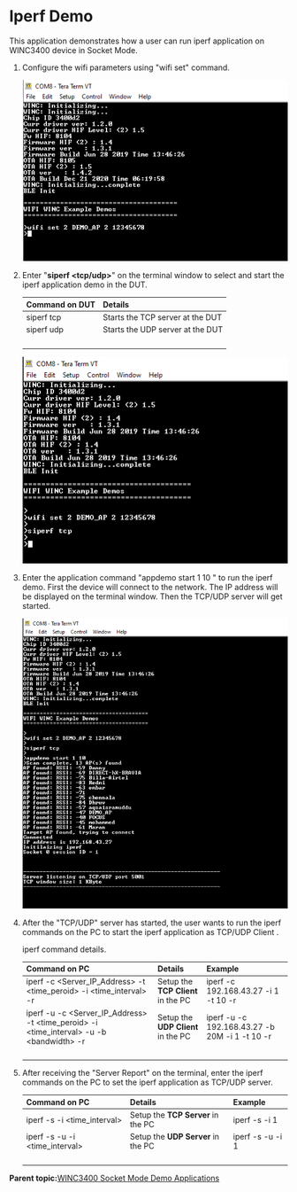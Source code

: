 # Iperf Demo

This application demonstrates how a user can run iperf application on WINC3400 device in Socket Mode.

1.  Configure the wifi parameters using "wifi set" command.

    ![ping_demo_config](GUID-4DC916AC-6E5D-4F01-94F4-4D5AE0B066E8-low.png)

2.  Enter "**siperf <tcp/udp\>**" on the terminal window to select and start the iperf application demo in the DUT.

    |Command on DUT|Details|
    |--------------|-------|
    |siperf tcp|Starts the TCP server at the DUT|
    |siperf udp|Starts the UDP server at the DUT|
    | |

    ![siperf_tcp](GUID-6DF0E0C1-6856-45F1-B789-3B08EB7A5FE2-low.png)

3.  Enter the application command "appdemo start 1 10 " to run the iperf demo. First the device will connect to the network. The IP address will be displayed on the terminal window. Then the TCP/UDP server will get started.

    ![iperf_tcp_start](GUID-26A8E113-DF63-424E-BC6E-CA29F2A538BD-low.png)

4.  After the "TCP/UDP" server has started, the user wants to run the iperf commands on the PC to start the iperf application as TCP/UDP Client .

    iperf command details.

    |Command on PC|Details|Example|
    |-------------|-------|-------|
    |iperf -c <Server\_IP\_Address\> -t <time\_peroid\> -i <time\_interval\> -r|Setup the **TCP Client** in the PC|iperf -c 192.168.43.27 -i 1 -t 10 -r|
    |iperf -u -c <Server\_IP\_Address\> -t <time\_peroid\> -i <time\_interval\> -u -b <bandwidth\> -r|Setup the **UDP Client** in the PC|iperf -u -c 192.168.43.27 -b 20M -i 1 -t 10 -r|
    | |

5.  After receiving the "Server Report" on the terminal, enter the iperf commands on the PC to set the iperf application as TCP/UDP server.

    |Command on PC|Details|Example|
    |-------------|-------|-------|
    |iperf -s -i <time\_interval\>|Setup the **TCP Server** in the PC|iperf -s -i 1|
    |iperf -s -u -i <time\_interval\>|Setup the **UDP Server** in the PC|iperf -s -u -i 1|
    | |


**Parent topic:**[WINC3400 Socket Mode Demo Applications](GUID-0F3F81B8-4EC2-400B-BA38-648D7FD12A61.md)

